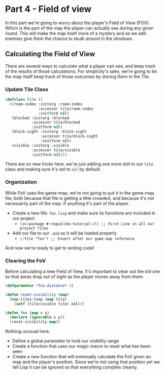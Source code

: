 # Part 4 - Field of view
In this part we're going to worry about the player's Field of View (FOV).  Which is the part of the map the player can actually see during any given round.  This will make the map itself more of a mystery and as we add enemies give them the chance to skulk around in the shodows.

## Calculating the Field of View
There are several ways to calculate what a player can see, and keep track of the results of those calculations.  For simplicity's sake, we're going to let the map itself keep track of those outcomes by storing them in the Tile.

### Update Tile Class
```lisp
(defclass tile ()
  ((room-index :initarg :room-index
               :accessor tile/room-index
               :initform nil)
   (blocked :initarg :blocked
            :accessor tile/blocked
            :initform nil)
   (block-sight :initarg :block-sight
                :accessor tile/block-sight
                :initform nil)
   (visible :initarg :visible
            :accessor tile/visible
            :initform nil)))
```
There are no new tricks here, we're just adding one more slot to our `tile` class and making sure it's set to `nil` by default.

### Organization
While FoV uses the game-map, we're not going to put it in the game-map file; both because that file is getting a little crowded, and because it's not necessarily part of the map.  If anything it's part of the player.

* Create a new file: `fov.lisp` and make sure its functions are included in our project
  * `(in-package #:roguelike-tutorial-cl) ;; First Line in all our project files`
* Add our file to our `.asd` so it will be loaded properly
  * `(:file "fov") ;; Insert after our game-map reference`

And now we're ready to get to writing code!

### Clearing the FoV
Before calculating a new Field of View, it's important to clear out the old one so that areas drop out of sight as the player moves away from them:
```lisp
(defparameter *fov-distance* 5)

(defun reset-visibility (map)
  (map-tiles-loop (map tile)
    (setf (tile/visible tile) nil)))

(defun fov (map x y)
  (declare (ignorable x y))
  (reset-visibility map))
```
Nothing unusual here:
* Define a global parameter to hold our visibility range
* Create a function that uses our magic macro to reset what has been seen
* Create a new function that will eventually calculate the FoV given an map and the player's position.  Since we're not using that position yet we tell Lisp it can be ignored so that everything compiles cleanly.
